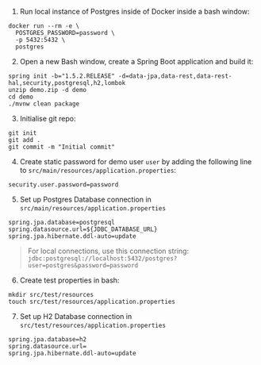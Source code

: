 1.  Run local instance of Postgres inside of Docker inside
    a bash window:
```
docker run --rm -e \
  POSTGRES_PASSWORD=password \
  -p 5432:5432 \
  postgres
```

2.  Open a new Bash window,
    create a Spring Boot application and build it:
```
spring init -b="1.5.2.RELEASE" -d=data-jpa,data-rest,data-rest-hal,security,postgresql,h2,lombok
unzip demo.zip -d demo
cd demo
./mvnw clean package
```

3.  Initialise git repo:
```
git init
git add .
git commit -m "Initial commit"
```

4.  Create static password for demo user `user` by adding
    the following line to
    `src/main/resources/application.properties`:
```
security.user.password=password
```

5.  Set up Postgres Database connection in
    `src/main/resources/application.properties`

```
spring.jpa.database=postgresql
spring.datasource.url=${JDBC_DATABASE_URL}
spring.jpa.hibernate.ddl-auto=update
```

> For local connections, use this connection string: `jdbc:postgresql://localhost:5432/postgres?user=postgres&password=password`

6.  Create test properties in bash:
```
mkdir src/test/resources
touch src/test/resources/application.properties
```

7.  Set up H2 Database connection in
    `src/test/resources/application.properties`
```
spring.jpa.database=h2
spring.datasource.url=
spring.jpa.hibernate.ddl-auto=update
```
